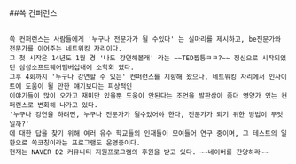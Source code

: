 ##쏙 컨퍼런스

<code>
쏙 컨퍼런스는 사람들에게 '누구나 전문가가 될 수있다' 는 실마리를 제시하고, be전문가와 전문가를 이어주는 네트워킹 자리이다. 
그 첫 시작은 14년도 1월 경 '나도 강연해볼래' 라는 ~~TED짭퉁ㅋㅋ?~~ 정신으로 시작되었던 삼성소프트웨어멤버십내에 소학회 였다.
그후 4회까지 '누구나 강연할 수 있는' 컨퍼런스를 지향해 왔으나, 네트워킹 자리에서 인사이트에 도움이 될 만한 얘기보다는 피상적인
이야기들이 많이 오가고 재미만 있을뿐 도움이 안된다는 조언을 발판삼아 좀더 영양가 있는 컨퍼런스로 변화해 나가고 있다.
'누구나 강연을 하려면, 누구나 전문가가 될수있어야 한다, 전문가가 되기 위한 방법이 무엇일까?'
에 대한 답을 찾기 위해 여러 유수 학교들의 인재들이 모여들어 연구 중이며, 그 테스트의 일환으로 쏙코칭이라는 프로그램도 운영중이다.
현재는 NAVER D2 커뮤니티 지원프로그램의 후원을 받고 있다. ~~네이버를 찬양하라~~
</code>